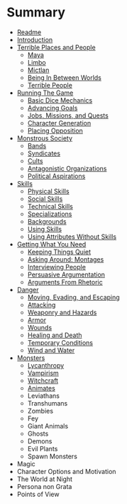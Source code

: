 # Summary

* [Readme](README.md)
* [Introduction](introduction.md)
* [Terrible Places and People](terrible_places_and_people.md)
   * [Maya](terrible_places_and_people/maya.md)
   * [Limbo](terrible_places_and_people/limbo.md)
   * [Mictlan](terrible_places_and_people/mictlan.md)
   * [Being In Between Worlds](terrible_places_and_people/being_in_between_worlds.md)
   * [Terrible People](terrible_places_and_people/terrible_people.md)
* [Running The Game](running_the_game.md)
   * [Basic Dice Mechanics](running_the_game/basic_dice_mechanics.md)
   * [Advancing Goals](running_the_game/advancing_goals.md)
   * [Jobs, Missions, and Quests](running_the_game/jobs,_missions,_and_quests.md)
   * [Character Generation](running_the_game/character_generation.md)
   * [Placing Opposition](running_the_game/placing_opposition.md)
* [Monstrous Society](monstrous_society.md)
   * [Bands](monstrous_society/bands.md)
   * [Syndicates](monstrous_society/syndicates.md)
   * [Cults](monstrous_society/cults.md)
   * [Antagonistic Organizations](monstrous_society/antagonistic_organizations.md)
   * [Political Aspirations](monstrous_society/political_aspirations.md)
* [Skills](skills.md)
   * [Physical Skills](skills/physical_skills.md)
   * [Social Skills](skills/social_skills.md)
   * [Technical Skills](skills/technical_skills.md)
   * [Specializations](skills/specializations.md)
   * [Backgrounds](skills/backgrounds.md)
   * [Using Skills](skills/using_skills.md)
   * [Using Attributes Without Skills](skills/using_attributes_without_skills.md)
* [Getting What You Need](getting_what_you_need.md)
   * [Keeping Things Quiet](getting_what_you_need/keeping_things_quiet.md)
   * [Asking Around: Montages](getting_what_you_need/asking_around_montages.md)
   * [Interviewing People](getting_what_you_need/interviewing_people.md)
   * [Persuasive Argumentation](getting_what_you_need/persuasive_argumentation.md)
   * [Arguments From Rhetoric](getting_what_you_need/arguments_from_rhetoric.md)
* [Danger](danger.md)
   * [Moving, Evading, and Escaping](danger/moving,_evading,_and_escaping.md)
   * [Attacking](danger/attacking.md)
   * [Weaponry and Hazards](danger/weaponry_and_hazards.md)
   * [Armor](danger/armor.md)
   * [Wounds](danger/wounds.md)
   * [Healing and Death](danger/healing_and_death.md)
   * [Temporary Conditions](danger/temporary_conditions.md)
   * [Wind and Water](danger/wind_and_water.md)
* [Monsters](monsters.md)
   * [Lycanthropy](monsters/lycanthropy.md)
   * [Vampirism](monsters/vampirism.md)
   * [Witchcraft](monsters/witchcraft.md)
   * [Animates](monsters/animates.md)
   * Leviathans
   * Transhumans
   * Zombies
   * Fey
   * Giant Animals
   * Ghosts
   * Demons
   * Evil Plants
   * Spawn Monsters
* Magic
* Character Options and Motivation
* The World at Night
* Persona non Grata
* Points of View

